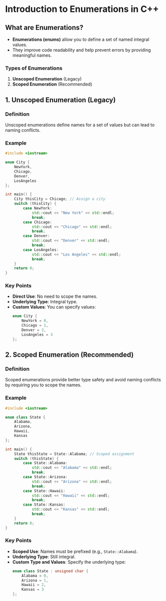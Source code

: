 # Introduction to Enumerations in C++

## What are Enumerations?
- **Enumerations (enums)** allow you to define a set of named integral values.
- They improve code readability and help prevent errors by providing meaningful names.

### Types of Enumerations
1. **Unscoped Enumeration** (Legacy)
2. **Scoped Enumeration** (Recommended)

## 1. Unscoped Enumeration (Legacy)

### Definition
Unscoped enumerations define names for a set of values but can lead to naming conflicts.

### Example
```cpp
#include <iostream>

enum City {
    NewYork,
    Chicago,
    Denver,
    LosAngeles
};

int main() {
    City thisCity = Chicago; // Assign a city
    switch (thisCity) {
        case NewYork: 
            std::cout << "New York" << std::endl; 
            break;
        case Chicago: 
            std::cout << "Chicago" << std::endl; 
            break;
        case Denver: 
            std::cout << "Denver" << std::endl; 
            break;
        case LosAngeles: 
            std::cout << "Los Angeles" << std::endl; 
            break;
    }
    return 0;
}
```

### Key Points
- **Direct Use**: No need to scope the names.
- **Underlying Type**: Integral type.
- **Custom Values**: You can specify values:
  ```cpp
  enum City {
      NewYork = 0,
      Chicago = 1,
      Denver = 2,
      LosAngeles = 3
  };
  ```

## 2. Scoped Enumeration (Recommended)

### Definition
Scoped enumerations provide better type safety and avoid naming conflicts by requiring you to scope the names.

### Example
```cpp
#include <iostream>

enum class State {
    Alabama,
    Arizona,
    Hawaii,
    Kansas
};

int main() {
    State thisState = State::Alabama; // Scoped assignment
    switch (thisState) {
        case State::Alabama: 
            std::cout << "Alabama" << std::endl; 
            break;
        case State::Arizona: 
            std::cout << "Arizona" << std::endl; 
            break;
        case State::Hawaii: 
            std::cout << "Hawaii" << std::endl; 
            break;
        case State::Kansas: 
            std::cout << "Kansas" << std::endl; 
            break;
    }
    return 0;
}
```

### Key Points
- **Scoped Use**: Names must be prefixed (e.g., `State::Alabama`).
- **Underlying Type**: Still integral.
- **Custom Type and Values**: Specify the underlying type:
  ```cpp
  enum class State : unsigned char {
      Alabama = 0,
      Arizona = 1,
      Hawaii = 2,
      Kansas = 3
  };
  ```

